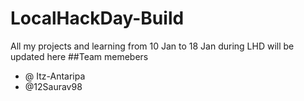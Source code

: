# LocalHackDay-Build
All my projects and learning from 10 Jan to 18 Jan during LHD will be updated here
##Team memebers
* @ Itz-Antaripa
* @12Saurav98
